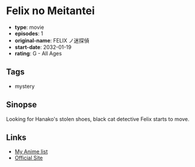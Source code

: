 # Felix no Meitantei

-   **type**: movie
-   **episodes**: 1
-   **original-name**: FELIX ノ迷探偵
-   **start-date**: 2032-01-19
-   **rating**: G - All Ages

## Tags

-   mystery

## Sinopse

Looking for Hanako's stolen shoes, black cat detective Felix starts to move.

## Links

-   [My Anime list](https://myanimelist.net/anime/35404/Felix_no_Meitantei)
-   [Official Site](http://animation.filmarchives.jp/works/view/71576)
